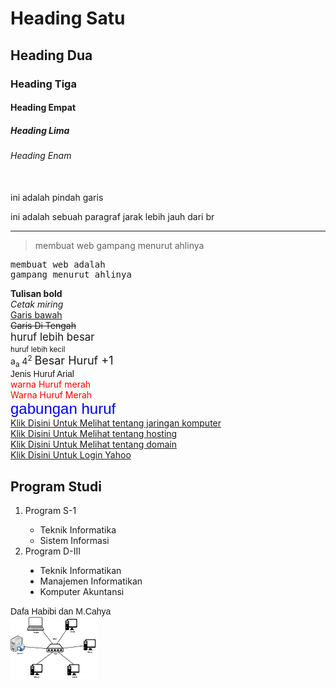 <html>
<head>
<body>
<h1>Heading Satu</h1>
<h2>Heading Dua</h2>
<h3>Heading Tiga</h3>
<h4>Heading Empat</h4>
<h5>Heading Lima</h5>
<h6>Heading Enam</h6>
</body>


<body>
<br/>ini adalah pindah garis
<p>ini adalah sebuah paragraf jarak lebih jauh dari br</p>
<hr/>
<blockquote>membuat web gampang menurut ahlinya</blockquote>
<pre>membuat web adalah
gampang menurut ahlinya</pre>
</body>


<body>
<b>Tulisan bold</b><br/>
<i>Cetak miring</i><br/>
<u>Garis bawah</u><br/>
<strike>Garis Di Tengah </strike><br/>
<big>huruf lebih besar</big><br/>
<small>huruf lebih kecil</small><br/>
a<sub>a</sub>
4<sup>2</sup>
</body>


<body>
<font size="+1">Besar Huruf +1</font><br /> 
<font face="Arial, Helvetica, sans-serif">Jenis Huruf Arial</font><br /> 
<font color="#FF0000">warna Huruf merah</font><br /> <font color="red">Warna Huruf Merah</font><br /> 
<font face="Arial, Helvetica, sans-serif" size="+2" color="#0000FF">gabungan huruf</font><br/>
</body>


<body> 
<a href="jaringan komputer.html">Klik Disini Untuk Melihat tentang jaringan komputer</a><br/>
<a href="hosting.html">Klik Disini Untuk Melihat tentang hosting</a><br/>
<a href="domain.html">Klik Disini Untuk Melihat tentang domain</a><br/>
<a href="http://www.yahoo.com">Klik Disini Untuk Login Yahoo</a><br/>
</body>


<body>
<h2>Program Studi</h2>
<ol type="1">
<li>Program S-1</li>
<ul type="circle">
<li>Teknik Informatika</li>
<li>Sistem Informasi</li>
</ul>
<li>Program D-III</li>
<ul type="disc">
<li>Teknik Informatikan</li>
<li>Manajemen Informatikan</li>
<li>Komputer Akuntansi</li>
</ul>
</ol>
</body>

<body>
<font face="Arial, Helvetica, sans-serif">Dafa Habibi dan M.Cahya</font><br/>
</body>

<body>
<img SRC="jaringanlan.jpeg" height="100" />
</body>
</html>
